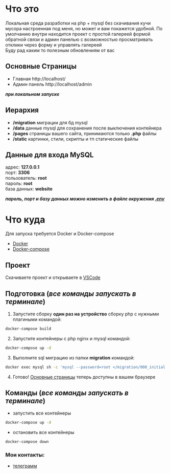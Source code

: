 # Что это
Локальная среда разработки на php + mysql без скачивания кучи мусора настроенная под меня,
но может и вам покажется удобной.
По умолчанию внутри находится проект с простой галереей формой обратной связи
и админ панелью с возможностью просматривать отклики через форму и управлять галереей\
Буду рад каким то полезным обновлениям от вас


## Основные Страницы
- Главная http://localhost/
- Админ панель http://localhost/admin

___при локальном запуске___


## Иерархия
- **/migration** миграции для бд mysql
- **/data** данные mysql для сохранения после выключения контейнера
- **/pages** страницы вашего сайта, принимаются только **.php** файлы
- **/static** картинки, стили, скрипты и тп статические файлы


## Данные для входа MySQL
адрес: **127.0.0.1**\
порт: **3306**\
пользователь: **root**\
пароль: **root**\
база данных: **website**

___пароль, порт и базу данных можно изменить в файле окружения [.env](./.env)___


# Что куда
Для запуска требуется Docker и Docker-compose

- [Docker](https://www.docker.com/products/docker-desktop/)
- [Docker-compose](https://docs.docker.com/compose/install/)


## Проект
Скачиваете проект и открываете в [VSCode](https://code.visualstudio.com/download)


## Подготовка (___все команды запускать в терминале___)
1. Запустите сборку **один раз на устройство** сборку php с нужными плагиными командой:
```sh
docker-compose build
```

2. Запустите контейнеры с php nginx и mysql командой:
```sh
docker-compose up -d
```

3. Выполните sql миграцию из папки **migration** командой:
```sh
docker exec mysql sh -c 'mysql --password=root </migration/000_initial.sql'
```

4. Готово! [Основные страницы](#основные-страницы) теперь доступны в вашем браузере

## Команды (___все команды запускать в терминале___)
- запустить все контейнеры
```sh
docker-compose up -d
```

- остановить все контейнеры
```sh
docker-compose down
```


### Мои контакты:
 - [телеграмм](https://t.me/magwooo)
